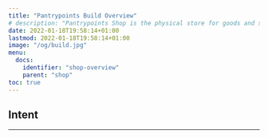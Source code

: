 ```yaml
---
title: "Pantrypoints Build Overview"
# description: "Pantrypoints Shop is the physical store for goods and services circulated through the Pantrypoints system"
date: 2022-01-18T19:58:14+01:00
lastmod: 2022-01-18T19:58:14+01:00
image: "/og/build.jpg"
menu:
  docs:
    identifier: "shop-overview"
    parent: "shop"    
toc: true
---
```



## Intent

<!-- Pantrypoints Shop is where the moneyless system meets the money system. It is where in-kind revenue is converted to money revenue.  -->


---



